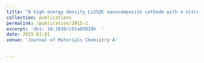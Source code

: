 ```yaml
---
title: "A high energy density Li2S@C nanocomposite cathode with a nitrogen-doped carbon nanotube top current collector"
collection: publications
permalink: /publication/2015-1
excerpt: 'doi: 10.1039/c5ta05819h  '
date: 2015-01-01
venue: 'Journal of Materials Chemistry A'


---
```






